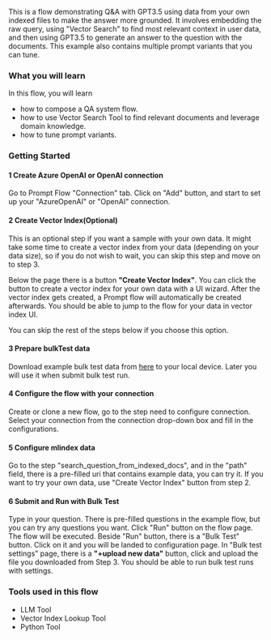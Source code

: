 This is a flow demonstrating Q&A with GPT3.5 using data from your own indexed files to make the answer more grounded. It involves embedding the raw query, using "Vector Search" to find most relevant context in user data, and then using GPT3.5 to generate an answer to the question with the documents. This example also contains multiple prompt variants that you can tune.

### What you will learn

In this flow, you will learn

* how to compose a QA system flow.
* how to use Vector Search Tool to find relevant documents and leverage domain knowledge.
* how to tune prompt variants.

### Getting Started

#### 1 Create Azure OpenAI or OpenAI connection
Go to Prompt Flow "Connection" tab. Click on "Add" button, and start to set up your "AzureOpenAI" or "OpenAI" connection.

#### 2 Create Vector Index(Optional)
This is an optional step if you want a sample with your own data. It might take some time to create a vector index from your data (depending on your data size), so if you do not wish to wait, you can skip this step and move on to step 3.

Below the page there is a button **"Create Vector Index"**. You can click the button to create a vector index for your own data with a UI wizard. After the vector index gets created, a Prompt flow will automatically be created afterwards. You should be able to jump to the flow for your data in vector index UI.

You can skip the rest of the steps below if you choose this option.

#### 3 Prepare bulkTest data

Download example bulk test data from <a href="https://ragsample.blob.core.windows.net/ragdata/QAGenerationData.jsonl" target="_blank">here</a> to your local device. Later you will use it when submit bulk test run.

#### 4 Configure the flow with your connection
Create or clone a new flow, go to the step need to configure connection. Select your connection from the connection drop-down box and fill in the configurations.

#### 5 Configure mlindex data
Go to the step "search_question_from_indexed_docs", and in the "path" field, there is a pre-filled uri that contains example data, you can try it. If you want to try your own data, use "Create Vector Index" button from step 2.

#### 6 Submit and Run with Bulk Test
Type in your question. There is pre-filled questions in the example flow, but you can try any questions you want. Click "Run" button on the flow page. The flow will be executed. 
Beside "Run" button, there is a "Bulk Test" button. Click on it and you will be landed to configuration page. In "Bulk test settings" page, there is a **"+upload new data"** button, click and upload the file you downloaded from Step 3. You should be able to run bulk test runs with settings.


### Tools used in this flow

* LLM Tool
* Vector Index Lookup Tool
* Python Tool